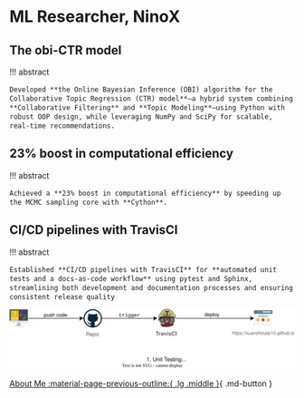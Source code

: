 # ML Researcher, NinoX

<!-- TODO: Introduce NinoX -->

<!-- TODO: What did I do in NinoX?  -->

<!-- TODO: What I've learned in NinoX?  -->

## The obi-CTR model

!!! abstract
    
    Developed **the Online Bayesian Inference (OBI) algorithm for the Collaborative Topic Regression (CTR) model**—a hybrid system combining **Collaborative Filtering** and **Topic Modeling**—using Python with robust OOP design, while leveraging NumPy and SciPy for scalable, real-time recommendations.

## 23% boost in computational efficiency

!!! abstract

    Achieved a **23% boost in computational efficiency** by speeding up the MCMC sampling core with **Cython**.

## CI/CD pipelines with TravisCI

!!! abstract
    
    Established **CI/CD pipelines with TravisCI** for **automated unit tests and a docs-as-code workflow** using pytest and Sphinx, streamlining both development and documentation processes and ensuring consistent release quality

![](./ninox.drawio.svg)


[About Me :material-page-previous-outline:{ .lg .middle }](../../index.md){ .md-button }